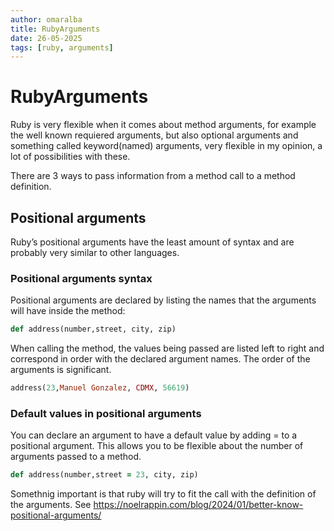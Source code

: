 ```yaml
---
author: omaralba
title: RubyArguments
date: 26-05-2025
tags: [ruby, arguments]
---
```


# RubyArguments

Ruby is very flexible when it comes about method arguments, for example the well
known requiered arguments, but also optional arguments and something called
keyword(named) arguments, very flexible in my opinion, a lot of possibilities
with these.

There are 3 ways to pass information from a method call to a method definition.


## Positional arguments

Ruby’s positional arguments have the least amount of syntax and are probably
very similar to other languages.

### Positional arguments syntax 

Positional arguments are declared by listing the names that the arguments will
have inside the method: 

```ruby
def address(number,street, city, zip)
```

When calling the method, the values being passed are listed left to right and 
correspond in order with the declared argument names. The order of the arguments 
is significant.


```ruby
address(23,Manuel Gonzalez, CDMX, 56619)
```


### Default values in positional arguments

You can declare an argument to have a default value by adding = <value> to a 
positional argument. This allows you to be flexible about the number of arguments 
passed to a method.


```ruby
def address(number,street = 23, city, zip)
```

Somethnig important is that ruby will try to fit the call with the definition
of the arguments. See <https://noelrappin.com/blog/2024/01/better-know-positional-arguments/>


